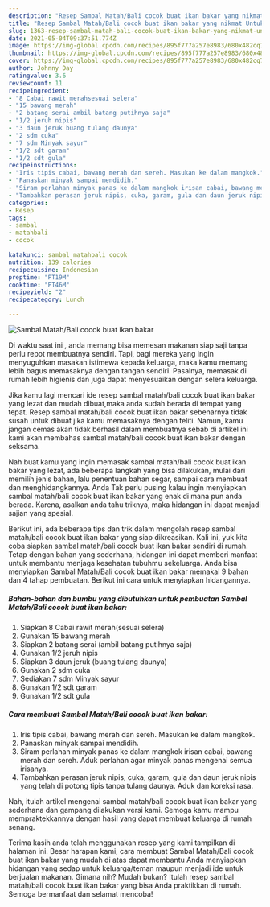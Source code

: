 ```yaml
---
description: "Resep Sambal Matah/Bali cocok buat ikan bakar yang nikmat Untuk Jualan"
title: "Resep Sambal Matah/Bali cocok buat ikan bakar yang nikmat Untuk Jualan"
slug: 1363-resep-sambal-matah-bali-cocok-buat-ikan-bakar-yang-nikmat-untuk-jualan
date: 2021-05-04T09:37:51.774Z
image: https://img-global.cpcdn.com/recipes/895f777a257e8983/680x482cq70/sambal-matahbali-cocok-buat-ikan-bakar-foto-resep-utama.jpg
thumbnail: https://img-global.cpcdn.com/recipes/895f777a257e8983/680x482cq70/sambal-matahbali-cocok-buat-ikan-bakar-foto-resep-utama.jpg
cover: https://img-global.cpcdn.com/recipes/895f777a257e8983/680x482cq70/sambal-matahbali-cocok-buat-ikan-bakar-foto-resep-utama.jpg
author: Johnny Day
ratingvalue: 3.6
reviewcount: 11
recipeingredient:
- "8 Cabai rawit merahsesuai selera"
- "15 bawang merah"
- "2 batang serai ambil batang putihnya saja"
- "1/2 jeruh nipis"
- "3 daun jeruk buang tulang daunya"
- "2 sdm cuka"
- "7 sdm Minyak sayur"
- "1/2 sdt garam"
- "1/2 sdt gula"
recipeinstructions:
- "Iris tipis cabai, bawang merah dan sereh. Masukan ke dalam mangkok."
- "Panaskan minyak sampai mendidih."
- "Siram perlahan minyak panas ke dalam mangkok irisan cabai, bawang merah dan sereh. Aduk perlahan agar minyak panas mengenai semua irisanya."
- "Tambahkan perasan jeruk nipis, cuka, garam, gula dan daun jeruk nipis yang telah di potong tipis tanpa tulang daunya. Aduk dan koreksi rasa."
categories:
- Resep
tags:
- sambal
- matahbali
- cocok

katakunci: sambal matahbali cocok 
nutrition: 139 calories
recipecuisine: Indonesian
preptime: "PT19M"
cooktime: "PT46M"
recipeyield: "2"
recipecategory: Lunch

---
```



![Sambal Matah/Bali cocok buat ikan bakar](https://img-global.cpcdn.com/recipes/895f777a257e8983/680x482cq70/sambal-matahbali-cocok-buat-ikan-bakar-foto-resep-utama.jpg)

Di waktu  saat ini , anda memang bisa memesan makanan siap saji tanpa perlu repot membuatnya sendiri. Tapi, bagi mereka yang ingin menyuguhkan masakan istimewa kepada keluarga, maka kamu memang lebih bagus memasaknya dengan tangan sendiri. Pasalnya, memasak di rumah lebih higienis dan juga dapat menyesuaikan dengan selera keluarga.

Jika kamu lagi mencari ide resep sambal matah/bali cocok buat ikan bakar yang lezat dan mudah dibuat,maka anda sudah berada di tempat yang tepat. Resep sambal matah/bali cocok buat ikan bakar  sebenarnya tidak susah untuk dibuat jika kamu memasaknya dengan teliti. Namun, kamu jangan cemas akan tidak berhasil dalam membuatnya 
sebab di artikel ini kami akan membahas sambal matah/bali cocok buat ikan bakar dengan seksama.  



Nah buat kamu yang ingin memasak sambal matah/bali cocok buat ikan bakar yang lezat, ada beberapa langkah yang bisa dilakukan, mulai dari memilih jenis bahan, lalu penentuan bahan segar, sampai cara membuat dan menghidangkannya. Anda Tak perlu pusing kalau ingin menyiapkan sambal matah/bali cocok buat ikan bakar yang enak di mana pun anda berada. Karena, asalkan anda  tahu triknya, maka hidangan ini dapat menjadi sajian yang spesial.

Berikut ini, ada beberapa tips dan trik dalam mengolah resep sambal matah/bali cocok buat ikan bakar yang siap dikreasikan. Kali ini, yuk kita coba siapkan sambal matah/bali cocok buat ikan bakar sendiri di rumah. Tetap dengan bahan yang sederhana, hidangan ini dapat memberi manfaat untuk membantu menjaga kesehatan tubuhmu sekeluarga. Anda bisa menyiapkan Sambal Matah/Bali cocok buat ikan bakar memakai 9 bahan dan 4 tahap pembuatan. Berikut ini cara untuk menyiapkan hidangannya.

<!--inarticleads1-->

##### Bahan-bahan dan bumbu yang dibutuhkan untuk pembuatan Sambal Matah/Bali cocok buat ikan bakar:

1. Siapkan 8 Cabai rawit merah(sesuai selera)
1. Gunakan 15 bawang merah
1. Siapkan 2 batang serai (ambil batang putihnya saja)
1. Gunakan 1/2 jeruh nipis
1. Siapkan 3 daun jeruk (buang tulang daunya)
1. Gunakan 2 sdm cuka
1. Sediakan 7 sdm Minyak sayur
1. Gunakan 1/2 sdt garam
1. Gunakan 1/2 sdt gula




<!--inarticleads2-->

##### Cara membuat Sambal Matah/Bali cocok buat ikan bakar:

1. Iris tipis cabai, bawang merah dan sereh. Masukan ke dalam mangkok.
1. Panaskan minyak sampai mendidih.
1. Siram perlahan minyak panas ke dalam mangkok irisan cabai, bawang merah dan sereh. Aduk perlahan agar minyak panas mengenai semua irisanya.
1. Tambahkan perasan jeruk nipis, cuka, garam, gula dan daun jeruk nipis yang telah di potong tipis tanpa tulang daunya. Aduk dan koreksi rasa.




Nah, itulah artikel mengenai  sambal matah/bali cocok buat ikan bakar  yang sederhana dan gampang dilakukan versi kami. Semoga kamu mampu mempraktekkannya dengan hasil yang dapat membuat keluarga di rumah senang. 

Terima kasih anda telah menggunakan resep yang kami tampilkan di halaman ini. Besar harapan kami, cara membuat  Sambal Matah/Bali cocok buat ikan bakar yang mudah di atas dapat membantu Anda menyiapkan hidangan yang sedap untuk keluarga/teman maupun menjadi ide untuk berjualan makanan. Gimana nih? Mudah bukan? Itulah resep sambal matah/bali cocok buat ikan bakar yang bisa Anda praktikkan di rumah. Semoga bermanfaat dan selamat mencoba!

